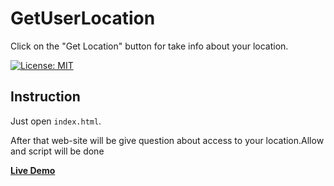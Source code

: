 # GetUserLocation
Click on the "Get Location" button for take info about your location.

[![License: MIT](https://img.shields.io/badge/License-MIT-yellow.svg)](https://opensource.org/licenses/MIT)

## Instruction 

Just open `index.html`. 

After that web-site will be give question about access to your location.Allow and script will be done

**[Live Demo](https://capwan.github.io/GetUserLocation/)**
